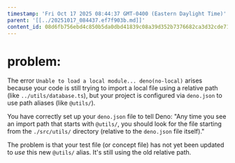 ```yaml
---
timestamp: 'Fri Oct 17 2025 08:44:37 GMT-0400 (Eastern Daylight Time)'
parent: '[[../20251017_084437.ef7f903b.md]]'
content_id: 08d6fb756ebd4c850b5da0dbd41839c08a39d352b7376682ca3d32cde71698d7
---
```


# problem:

The error `Unable to load a local module... deno(no-local)` arises because your code is still trying to import a local file using a relative path (like `../utils/database.ts`), but your project is configured via `deno.json` to use path aliases (like `@utils/`).

You have correctly set up your `deno.json` file to tell Deno: "Any time you see an import path that starts with `@utils/`, you should look for the file starting from the `./src/utils/` directory (relative to the `deno.json` file itself)."

The problem is that your test file (or concept file) has not yet been updated to *use* this new `@utils/` alias. It's still using the old relative path.
